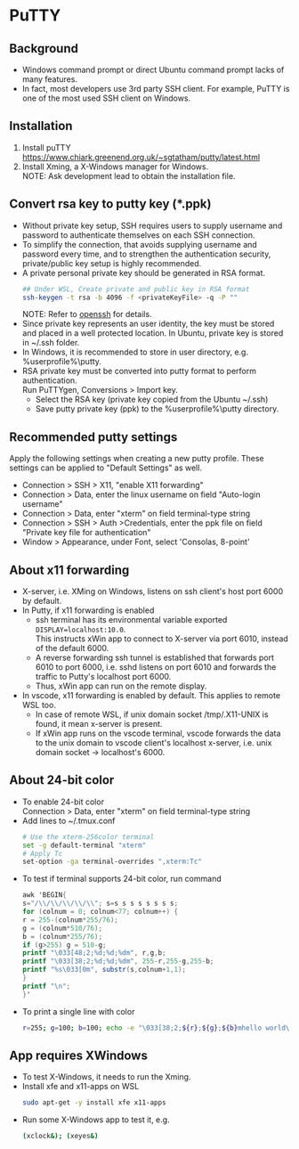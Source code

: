 # PuTTY

## Background
- Windows command prompt or direct Ubuntu command prompt lacks of many features.  
- In fact, most developers use 3rd party SSH client. For example, PuTTY is one of the most used SSH client on Windows.


## Installation
1. Install puTTY  
   https://www.chiark.greenend.org.uk/~sgtatham/putty/latest.html
2. Install Xming, a X-Windows manager for Windows.  
   NOTE: Ask development lead to obtain the installation file.

## Convert rsa key to putty key (*.ppk)
- Without private key setup, SSH requires users to supply username and password to authenticate themselves on each SSH connection.
- To simplify the connection, that avoids supplying username and password every time, and to strengthen the authentication security, private/public key setup is highly recommended.
- A private personal private key should be generated in RSA format.
  ```bash
  ## Under WSL, Create private and public key in RSA format 
  ssh-keygen -t rsa -b 4096 -f <privateKeyFile> -q -P ""  
  ```
  NOTE: Refer to [openssh](../ubuntu/openssh.md) for details.
- Since private key represents an user identity, the key must be stored and placed in a well protected location. In Ubuntu, private key is stored in ~/.ssh folder.  
- In Windows, it is recommended to store in user directory, e.g. %userprofile%\putty.
- RSA private key must be converted into putty format to perform authentication.  
  Run PuTTYgen, Conversions > Import key. 
  - Select the RSA key (private key copied from the Ubuntu ~/.ssh)
  - Save putty private key (ppk) to the %userprofile%\putty directory.

## Recommended putty settings
Apply the following settings when creating a new putty profile.  These settings can be applied to "Default Settings" as well.
- Connection > SSH > X11, "enable X11 forwarding"  
- Connection > Data, enter the linux username on field "Auto-login username" 
- Connection > Data, enter "xterm" on field terminal-type string  
- Connection > SSH > Auth >Credentials, enter the ppk file on field "Private key file for authentication"
- Window > Appearance, under Font, select 'Consolas, 8-point'

## About x11 forwarding
- X-server, i.e. XMing on Windows, listens on ssh client's host port 6000 by default.
- In Putty, if x11 forwarding is enabled
  - ssh terminal has its environmental variable exported `DISPLAY=localhost:10.0`.  
    This instructs xWin app to connect to X-server via port 6010, instead of the default 6000.
  - A reverse forwarding ssh tunnel is established that forwards port 6010 to port 6000, i.e. sshd listens on port 6010 and forwards the traffic to Putty's localhost port 6000.
  - Thus, xWin app can run on the remote display.
- In vscode, x11 forwarding is enabled by default. This applies to remote WSL too.
  - In case of remote WSL, if unix domain socket /tmp/.X11-UNIX is found, it mean x-server is present.
  - If xWin app runs on the vscode terminal, vscode forwards the data to the unix domain to vscode client's localhost x-server, i.e. unix domain socket -> localhost's 6000.

## About 24-bit color 
- To enable 24-bit color  
  Connection > Data, enter "xterm" on field terminal-type string  
- Add lines to ~/.tmux.conf
  ```bash
  # Use the xterm-256color terminal
  set -g default-terminal "xterm"
  # Apply Tc
  set-option -ga terminal-overrides ",xterm:Tc"
  ```
- To test if terminal supports 24-bit color, run command
  ```awk
  awk 'BEGIN{
  s="/\\/\\/\\/\\/\\"; s=s s s s s s s s;
  for (colnum = 0; colnum<77; colnum++) {
  r = 255-(colnum*255/76);
  g = (colnum*510/76);
  b = (colnum*255/76);
  if (g>255) g = 510-g;
  printf "\033[48;2;%d;%d;%dm", r,g,b;
  printf "\033[38;2;%d;%d;%dm", 255-r,255-g,255-b;
  printf "%s\033[0m", substr(s,colnum+1,1);
  }
  printf "\n";
  }'
  ```
- To print a single line with color
  ```bash
  r=255; g=100; b=100; echo -e "\033[38;2;${r};${g};${b}mhello world\033[0;00m"
  ```
  

## App requires XWindows
- To test X-Windows, it needs to run the Xming.
- Install xfe and x11-apps on WSL  
  ```bash
  sudo apt-get -y install xfe x11-apps
  ```
- Run some X-Windows app to test it, e.g.
  ```bash
  (xclock&); (xeyes&)
  ```
